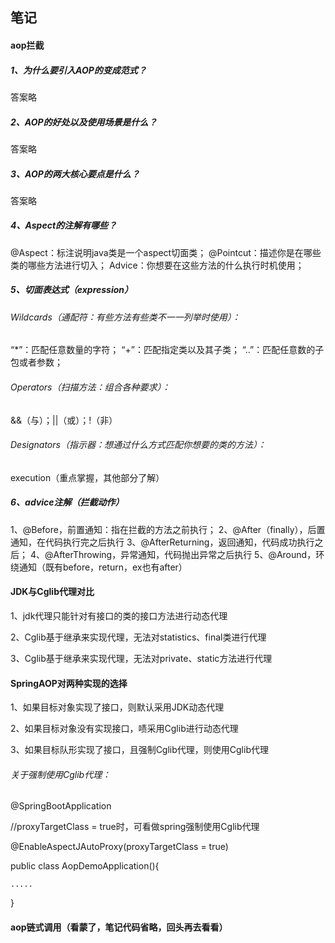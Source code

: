 ## 笔记
#### aop拦截
##### 1、为什么要引入AOP的变成范式？
答案略
##### 2、AOP的好处以及使用场景是什么？
答案略
##### 3、AOP的两大核心要点是什么？
答案略
##### 4、Aspect的注解有哪些？
@Aspect：标注说明java类是一个aspect切面类；
@Pointcut：描述你是在哪些类的哪些方法进行切入；
Advice：你想要在这些方法的什么执行时机使用；
##### 5、切面表达式（expression）
###### Wildcards（通配符：有些方法有些类不一一列举时使用）：
“*”：匹配任意数量的字符；
“+”：匹配指定类以及其子类；
“..”：匹配任意数的子包或者参数；
###### Operators（扫描方法：组合各种要求）：
&&（与）；||（或）；!（非）

###### Designators（指示器：想通过什么方式匹配你想要的类的方法）：
execution（重点掌握，其他部分了解）

##### 6、advice注解（拦截动作）
1、@Before，前置通知：指在拦截的方法之前执行；
2、@After（finally），后置通知，在代码执行完之后执行
3、@AfterReturning，返回通知，代码成功执行之后；
4、@AfterThrowing，异常通知，代码抛出异常之后执行
5、@Around，环绕通知（既有before，return，ex也有after）

#### JDK与Cglib代理对比
1、jdk代理只能针对有接口的类的接口方法进行动态代理

2、Cglib基于继承来实现代理，无法对statistics、final类进行代理

3、Cglib基于继承来实现代理，无法对private、static方法进行代理

#### SpringAOP对两种实现的选择
1、如果目标对象实现了接口，则默认采用JDK动态代理

2、如果目标对象没有实现接口，啧采用Cglib进行动态代理

3、如果目标队形实现了接口，且强制Cglib代理，则使用Cglib代理
###### 关于强制使用Cglib代理：

@SpringBootApplication

//proxyTargetClass = true时，可看做spring强制使用Cglib代理

@EnableAspectJAutoProxy(proxyTargetClass = true)

public class AopDemoApplication(){

    .....
    
}

#### aop链式调用（看蒙了，笔记代码省略，回头再去看看）
